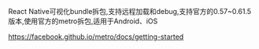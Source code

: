 

React Native可视化bundle拆包,支持远程加载和debug,支持官方的0.57~0.61.5版本,使用官方的metro拆包,适用于Android、iOS


https://facebook.github.io/metro/docs/getting-started



